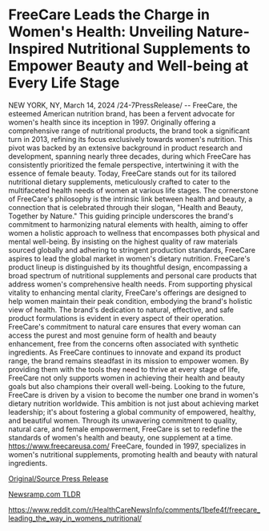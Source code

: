 # FreeCare Leads the Charge in Women's Health: Unveiling Nature-Inspired Nutritional Supplements to Empower Beauty and Well-being at Every Life Stage

NEW YORK, NY, March 14, 2024 /24-7PressRelease/ -- FreeCare, the esteemed American nutrition brand, has been a fervent advocate for women's health since its inception in 1997. Originally offering a comprehensive range of nutritional products, the brand took a significant turn in 2013, refining its focus exclusively towards women's nutrition. This pivot was backed by an extensive background in product research and development, spanning nearly three decades, during which FreeCare has consistently prioritized the female perspective, intertwining it with the essence of female beauty. Today, FreeCare stands out for its tailored nutritional dietary supplements, meticulously crafted to cater to the multifaceted health needs of women at various life stages.  The cornerstone of FreeCare's philosophy is the intrinsic link between health and beauty, a connection that is celebrated through their slogan, "Health and Beauty, Together by Nature." This guiding principle underscores the brand's commitment to harmonizing natural elements with health, aiming to offer women a holistic approach to wellness that encompasses both physical and mental well-being. By insisting on the highest quality of raw materials sourced globally and adhering to stringent production standards, FreeCare aspires to lead the global market in women's dietary nutrition.  FreeCare's product lineup is distinguished by its thoughtful design, encompassing a broad spectrum of nutritional supplements and personal care products that address women's comprehensive health needs. From supporting physical vitality to enhancing mental clarity, FreeCare's offerings are designed to help women maintain their peak condition, embodying the brand's holistic view of health.  The brand's dedication to natural, effective, and safe product formulations is evident in every aspect of their operation. FreeCare's commitment to natural care ensures that every woman can access the purest and most genuine form of health and beauty enhancement, free from the concerns often associated with synthetic ingredients.  As FreeCare continues to innovate and expand its product range, the brand remains steadfast in its mission to empower women. By providing them with the tools they need to thrive at every stage of life, FreeCare not only supports women in achieving their health and beauty goals but also champions their overall well-being.  Looking to the future, FreeCare is driven by a vision to become the number one brand in women's dietary nutrition worldwide. This ambition is not just about achieving market leadership; it's about fostering a global community of empowered, healthy, and beautiful women. Through its unwavering commitment to quality, natural care, and female empowerment, FreeCare is set to redefine the standards of women's health and beauty, one supplement at a time.  https://www.freecareusa.com/  FreeCare, founded in 1997, specializes in women's nutritional supplements, promoting health and beauty with natural ingredients. 

[Original/Source Press Release](https://www.24-7pressrelease.com/press-release/509221/freecare-leads-the-charge-in-womens-health-unveiling-nature-inspired-nutritional-supplements-to-empower-beauty-and-well-being-at-every-life-stage)
                    

[Newsramp.com TLDR](None) 

https://www.reddit.com/r/HealthCareNewsInfo/comments/1befe4f/freecare_leading_the_way_in_womens_nutritional/